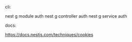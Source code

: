cli:

nest g module auth
nest g controller auth
nest g service auth

docs:

https://docs.nestjs.com/techniques/cookies